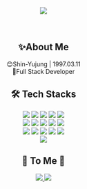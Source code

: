 <div align="center">
  <img src="https://i.gifer.com/4CSm.gif" />
</div>
<br><br>
<!-- 인사말 추가 -->
<div align="center">
    <h2>✨About Me</h2>
</div>
<div align="center">

😊Shin-Yujung | 1997.03.11 <br>
🌳Full Stack Developer
</div>




<!-- Tech Stack 섹션 -->
<div align="center">
    <h2>🛠️ Tech Stacks</h2>
    <div style="margin: 0 auto; text-align: center;" align= "center"> <img src="https://img.shields.io/badge/Apache Tomcat-F8DC75?style=for-the-badge&logo=Apache Tomcat&logoColor=white">
          <img src="https://img.shields.io/badge/Bootstrap-7952B3?style=for-the-badge&logo=Bootstrap&logoColor=white">
          <img src="https://img.shields.io/badge/CSS3-1572B6?style=for-the-badge&logo=CSS3&logoColor=white">
          <img src="https://img.shields.io/badge/Github-181717?style=for-the-badge&logo=Github&logoColor=white">
          <img src="https://img.shields.io/badge/HTML5-E34F26?style=for-the-badge&logo=HTML5&logoColor=white">
          <br/><img src="https://img.shields.io/badge/jQuery-0769AD?style=for-the-badge&logo=jQuery&logoColor=white">
          <img src="https://img.shields.io/badge/Java-007396?style=for-the-badge&logo=Java&logoColor=white">
          <img src="https://img.shields.io/badge/Javascript-F7DF1E?style=for-the-badge&logo=Javascript&logoColor=white">
          <img src="https://img.shields.io/badge/Notion-000000?style=for-the-badge&logo=Notion&logoColor=white">
          <img src="https://img.shields.io/badge/Oracle-F80000?style=for-the-badge&logo=Oracle&logoColor=white">
          <br/><img src="https://img.shields.io/badge/MariaDB-003545?style=for-the-badge&logo=MariaDB&logoColor=white">
          <img src="https://img.shields.io/badge/Python-3776AB?style=for-the-badge&logo=Python&logoColor=white">
          <img src="https://img.shields.io/badge/React-61DAFB?style=for-the-badge&logo=React&logoColor=white">
          <img src="https://img.shields.io/badge/Spring-6DB33F?style=for-the-badge&logo=Spring&logoColor=white">
          <img src="https://img.shields.io/badge/Spring Boot-6DB33F?style=for-the-badge&logo=Spring Boot&logoColor=white">
          <br/><img src="https://img.shields.io/badge/Vue.js-4FC08D?style=for-the-badge&logo=Vue.js&logoColor=white">
          </div>
    </div>

<!-- Contact 정보 -->
<div align="center">
    <h2>💜 To Me 💜</h2>
   <a href=https://www.notion.so/11-15-MBTI-143f06f4221880b08723e129a68cd776> <img src="https://img.shields.io/badge/Notion-000000?style=for-the-badge&logo=Notion&logoColor=white&link=https://www.notion.so/11-15-MBTI-143f06f4221880b08723e129a68cd776"> </a>
     <a href=mailto:thin97thin@naver.com> <img src="https://img.shields.io/badge/Gmail-EA4335?style=for-the-badge&logo=Gmail&logoColor=white&link=mailto:thin97thin@naver.com"> </a>
</div>

